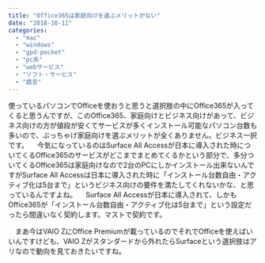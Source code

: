 ```yaml
---
title: "Office365は家庭向けを選ぶメリットがない"
date: "2018-10-11"
categories: 
  - "mac"
  - "windows"
  - "gpd-pocket"
  - "pc系"
  - "webサービス"
  - "ソフト・サービス"
  - "戯言"
---
```


使っているパソコンでOfficeを使おうと思うと選択肢の中にOffice365が入ってくると思うんですが、このOffice365、家庭向けとビジネス向けがあって、ビジネス向けの方が値段が安くてサービスが多くインストール可能なパソコン台数も多いので、ぶっちゃけ家庭向けを選ぶメリットが全くありません。ビジネス一択です。 　今気になっているのはSurface All Accessが日本に導入された時についてくるOffice365のサービスがどこまでまとめてくるかという部分で、多分ついてくるOffice365は家庭向けなので2台のPCにしかインストール出来ないんですがSurface All Accessは日本に導入された時に「インストール台数自由・アクティブ化は5台まで」というビジネス向けの要件を満たしてくれないかな、と思っているんですよね。 　Surface All Accessが日本に導入されて、しかもOffice365が「インストール台数自由・アクティブ化は5台まで」という設定だったら間違いなく契約します。マストで契約です。

　まあ今はVAIO ZにOffice Premiumが載っているのでそれでOfficeを使えばいいんですけども、VAIO Zがスタンダードから外れたらSurfaceという選択肢はアリなので動向を見ておきたいですね。
